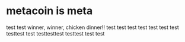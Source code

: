 # metacoin is meta

test
test
winner, winner, chicken dinner!!
test
test
test
test
test
test
test
testtest
test
testtesttest
testtest
test
test
